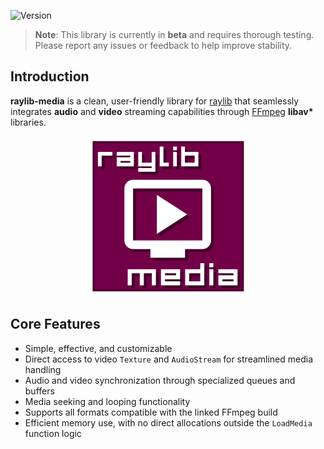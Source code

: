 ![Version](https://img.shields.io/badge/raylib-v5.0-informational) <!-- ![License](https://img.shields.io/github/license/cloudofoz/raylib-media) -->

> **Note**: This library is currently in **beta** and requires thorough testing. Please report any issues or feedback to help improve stability.

## Introduction

**raylib-media** is a clean, user-friendly library for [raylib](https://www.raylib.com/) that seamlessly integrates **audio** and **video** streaming capabilities through [FFmpeg](https://ffmpeg.org/about.html) **libav\*** libraries.

<p align="center">
  <img src="res/rmedia_icon.svg" alt="raylib-media icon" width="256" height="256">
</p>

## Core Features
- Simple, effective, and customizable
- Direct access to video `Texture` and `AudioStream` for streamlined media handling
- Audio and video synchronization through specialized queues and buffers
- Media seeking and looping functionality
- Supports all formats compatible with the linked FFmpeg build
- Efficient memory use, with no direct allocations outside the `LoadMedia` function logic

